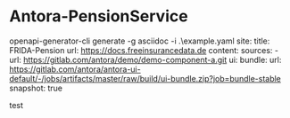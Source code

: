 # Antora-PensionService

openapi-generator-cli generate -g asciidoc -i  .\example.yaml
site:
  title: FRIDA-Pension
  url: https://docs.freeinsurancedata.de
content:
  sources:
    - url: https://gitlab.com/antora/demo/demo-component-a.git
ui:
  bundle:
    url: https://gitlab.com/antora/antora-ui-default/-/jobs/artifacts/master/raw/build/ui-bundle.zip?job=bundle-stable
    snapshot: true

test